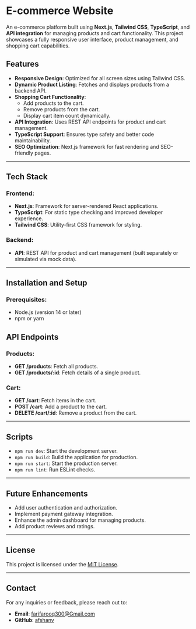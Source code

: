 # E-commerce Website

An e-commerce platform built using **Next.js**, **Tailwind CSS**, **TypeScript**, and **API integration** for managing products and cart functionality. This project showcases a fully responsive user interface, product management, and shopping cart capabilities.

## Features

- **Responsive Design**: Optimized for all screen sizes using Tailwind CSS.
- **Dynamic Product Listing**: Fetches and displays products from a backend API.
- **Shopping Cart Functionality**:
  - Add products to the cart.
  - Remove products from the cart.
  - Display cart item count dynamically.
- **API Integration**: Uses REST API endpoints for product and cart management.
- **TypeScript Support**: Ensures type safety and better code maintainability.
- **SEO Optimization**: Next.js framework for fast rendering and SEO-friendly pages.

---

## Tech Stack

### Frontend:
- **Next.js**: Framework for server-rendered React applications.
- **TypeScript**: For static type checking and improved developer experience.
- **Tailwind CSS**: Utility-first CSS framework for styling.

### Backend:
- **API**: REST API for product and cart management (built separately or simulated via mock data).

---

## Installation and Setup

### Prerequisites:
- Node.js (version 14 or later)
- npm or yarn





## API Endpoints

### Products:
- **GET /products**: Fetch all products.
- **GET /products/:id**: Fetch details of a single product.

### Cart:
- **GET /cart**: Fetch items in the cart.
- **POST /cart**: Add a product to the cart.
- **DELETE /cart/:id**: Remove a product from the cart.

---

## Scripts

- `npm run dev`: Start the development server.
- `npm run build`: Build the application for production.
- `npm run start`: Start the production server.
- `npm run lint`: Run ESLint checks.

---

## Future Enhancements

- Add user authentication and authorization.
- Implement payment gateway integration.
- Enhance the admin dashboard for managing products.
- Add product reviews and ratings.

---

## License

This project is licensed under the [MIT License](LICENSE).

---

## Contact

For any inquiries or feedback, please reach out to:
- **Email**: farifarooq300@Gmail.com
- **GitHub**: [afshanv](https://github.com/afshanv)

